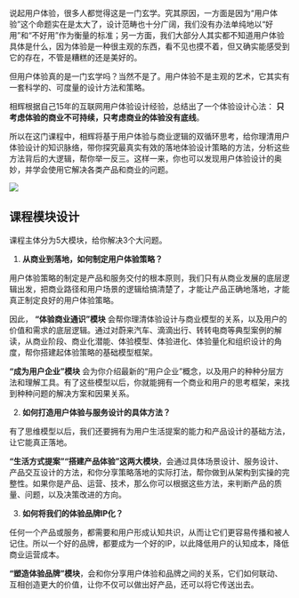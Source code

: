 说起用户体验，很多人都觉得这是一门玄学。究其原因，一方面是因为“用户体验”这个命题实在是太大了，设计范畴也十分广阔，我们没有办法单纯地以“好用”和“不好用”作为衡量的标准；另一方面，我们大部分人其实都不知道用户体验具体是什么，因为体验是一种很主观的东西，看不见也摸不着，但又确实能感受到它的存在，不管是糟糕的还是美好的。

但用户体验真的是一门玄学吗？当然不是了。用户体验不是主观的艺术，它其实有一套科学的、可度量的设计方法和策略。

相辉根据自己15年的互联网用户体验设计经验，总结出了一个体验设计心法： **只考虑体验的商业不可持续，只考虑商业的体验没有底线**。

所以在这门课程中，相辉将基于用户体验与商业逻辑的双循环思考，给你理清用户体验设计的知识脉络，带你探究最真实有效的落地体验设计策略的方法，分析这些方法背后的大逻辑，帮你举一反三。这样一来，你也可以发现用户体验设计的奥妙，并学会使用它解决各类产品和商业的问题。

![](https://static001.geekbang.org/resource/image/67/49/6704b20ee7446d4d7dd8c88ed136cd49.jpg)

## 课程模块设计

课程主体分为5大模块，给你解决3个大问题。

1. **从商业到落地，如何制定用户体验策略？**

用户体验策略的制定是产品和服务交付的根本原则，我们只有从商业发展的底层逻辑出发，把商业路径和用户场景的逻辑给搞清楚了，才能让产品正确地落地，才能真正制定良好的用户体验策略。

因此， **“体验商业通识”模块** 会帮你理清体验设计与商业模型的关系，以及用户的价值和需求的底层逻辑。通过对蔚来汽车、滴滴出行、转转电商等典型案例的解读，从商业阶段、商业化潜能、体验模型、体验进化、体验量化和组织设计的角度，帮你搭建起体验策略的基础模型框架。

**“成为用户企业”模块** 会为你介绍最新的“用户企业”概念，以及用户的种种分层方法和理解工具。有了这些模型以后，你就能拥有一个商业和用户的思考框架，来找到种种问题的解决方案和因果关系。

2. **如何打造用户体验与服务设计的具体方法？**

有了思维模型以后，我们还要拥有为用户生活提案的能力和产品设计的基础方法，让它能真正落地。

**“生活方式提案”“搭建产品体验”这两大模块**，会通过具体场景设计、服务设计、产品交互设计的方法，和你分享策略落地的实际打法，帮你做到从架构到实操的完整性。如果你是产品、运营、技术，那么你可以根据这些方法，来判断产品的质量、问题，以及决策改进的方向。

3. **如何将我们的体验品牌IP化？**

任何一个产品或服务，都需要和用户形成认知共识，从而让它们更容易传播和被人记住。所以一个好的品牌，都要成为一个好的IP，以此降低用户的认知成本，降低商业运营成本。

**“塑造体验品牌”模块**，会和你分享用户体验和品牌之间的关系，它们如何联动、互相创造更大的价值，让你不仅可以做出好产品，还可以将它传送出去。